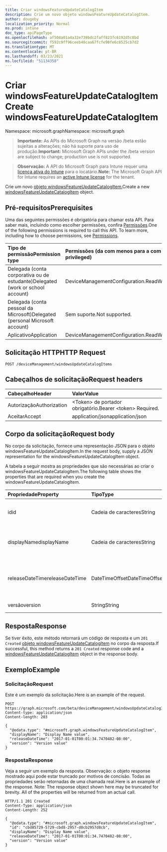 ```yaml
---
title: Criar windowsFeatureUpdateCatalogItem
description: Crie um novo objeto windowsFeatureUpdateCatalogItem.
author: dougeby
localization_priority: Normal
ms.prod: intune
doc_type: apiPageType
ms.openlocfilehash: af504a01a4a32e739bdc2faff823fc6192d5c8bd
ms.sourcegitcommit: f592c9ff96ceeb40caa67fcfe90fe6c8525cb7d2
ms.translationtype: MT
ms.contentlocale: pt-BR
ms.lasthandoff: 03/23/2021
ms.locfileid: "51134358"
---
```

# <a name="create-windowsfeatureupdatecatalogitem"></a><span data-ttu-id="eeae9-103">Criar windowsFeatureUpdateCatalogItem</span><span class="sxs-lookup"><span data-stu-id="eeae9-103">Create windowsFeatureUpdateCatalogItem</span></span>

<span data-ttu-id="eeae9-104">Namespace: microsoft.graph</span><span class="sxs-lookup"><span data-stu-id="eeae9-104">Namespace: microsoft.graph</span></span>

> <span data-ttu-id="eeae9-105">**Importante:** As APIs do Microsoft Graph na versão /beta estão sujeitas a alterações; não há suporte para uso de produção.</span><span class="sxs-lookup"><span data-stu-id="eeae9-105">**Important:** Microsoft Graph APIs under the /beta version are subject to change; production use is not supported.</span></span>

> <span data-ttu-id="eeae9-106">**Observação:** A API do Microsoft Graph para Intune requer uma [licença ativa do Intune](https://go.microsoft.com/fwlink/?linkid=839381) para o locatário.</span><span class="sxs-lookup"><span data-stu-id="eeae9-106">**Note:** The Microsoft Graph API for Intune requires an [active Intune license](https://go.microsoft.com/fwlink/?linkid=839381) for the tenant.</span></span>

<span data-ttu-id="eeae9-107">Crie um novo [objeto windowsFeatureUpdateCatalogItem.](../resources/intune-softwareupdate-windowsfeatureupdatecatalogitem.md)</span><span class="sxs-lookup"><span data-stu-id="eeae9-107">Create a new [windowsFeatureUpdateCatalogItem](../resources/intune-softwareupdate-windowsfeatureupdatecatalogitem.md) object.</span></span>

## <a name="prerequisites"></a><span data-ttu-id="eeae9-108">Pré-requisitos</span><span class="sxs-lookup"><span data-stu-id="eeae9-108">Prerequisites</span></span>
<span data-ttu-id="eeae9-p101">Uma das seguintes permissões é obrigatória para chamar esta API. Para saber mais, incluindo como escolher permissões, confira [Permissões](/graph/permissions-reference).</span><span class="sxs-lookup"><span data-stu-id="eeae9-p101">One of the following permissions is required to call this API. To learn more, including how to choose permissions, see [Permissions](/graph/permissions-reference).</span></span>

|<span data-ttu-id="eeae9-111">Tipo de permissão</span><span class="sxs-lookup"><span data-stu-id="eeae9-111">Permission type</span></span>|<span data-ttu-id="eeae9-112">Permissões (da com menos para a com mais privilégios)</span><span class="sxs-lookup"><span data-stu-id="eeae9-112">Permissions (from least to most privileged)</span></span>|
|:---|:---|
|<span data-ttu-id="eeae9-113">Delegada (conta corporativa ou de estudante)</span><span class="sxs-lookup"><span data-stu-id="eeae9-113">Delegated (work or school account)</span></span>|<span data-ttu-id="eeae9-114">DeviceManagementConfiguration.ReadWrite.All</span><span class="sxs-lookup"><span data-stu-id="eeae9-114">DeviceManagementConfiguration.ReadWrite.All</span></span>|
|<span data-ttu-id="eeae9-115">Delegada (conta pessoal da Microsoft)</span><span class="sxs-lookup"><span data-stu-id="eeae9-115">Delegated (personal Microsoft account)</span></span>|<span data-ttu-id="eeae9-116">Sem suporte.</span><span class="sxs-lookup"><span data-stu-id="eeae9-116">Not supported.</span></span>|
|<span data-ttu-id="eeae9-117">Aplicativo</span><span class="sxs-lookup"><span data-stu-id="eeae9-117">Application</span></span>|<span data-ttu-id="eeae9-118">DeviceManagementConfiguration.ReadWrite.All</span><span class="sxs-lookup"><span data-stu-id="eeae9-118">DeviceManagementConfiguration.ReadWrite.All</span></span>|

## <a name="http-request"></a><span data-ttu-id="eeae9-119">Solicitação HTTP</span><span class="sxs-lookup"><span data-stu-id="eeae9-119">HTTP Request</span></span>
<!-- {
  "blockType": "ignored"
}
-->
``` http
POST /deviceManagement/windowsUpdateCatalogItems
```

## <a name="request-headers"></a><span data-ttu-id="eeae9-120">Cabeçalhos de solicitação</span><span class="sxs-lookup"><span data-stu-id="eeae9-120">Request headers</span></span>
|<span data-ttu-id="eeae9-121">Cabeçalho</span><span class="sxs-lookup"><span data-stu-id="eeae9-121">Header</span></span>|<span data-ttu-id="eeae9-122">Valor</span><span class="sxs-lookup"><span data-stu-id="eeae9-122">Value</span></span>|
|:---|:---|
|<span data-ttu-id="eeae9-123">Autorização</span><span class="sxs-lookup"><span data-stu-id="eeae9-123">Authorization</span></span>|<span data-ttu-id="eeae9-124">&lt;Token&gt; de portador obrigatório.</span><span class="sxs-lookup"><span data-stu-id="eeae9-124">Bearer &lt;token&gt; Required.</span></span>|
|<span data-ttu-id="eeae9-125">Aceitar</span><span class="sxs-lookup"><span data-stu-id="eeae9-125">Accept</span></span>|<span data-ttu-id="eeae9-126">application/json</span><span class="sxs-lookup"><span data-stu-id="eeae9-126">application/json</span></span>|

## <a name="request-body"></a><span data-ttu-id="eeae9-127">Corpo da solicitação</span><span class="sxs-lookup"><span data-stu-id="eeae9-127">Request body</span></span>
<span data-ttu-id="eeae9-128">No corpo da solicitação, fornece uma representação JSON para o objeto windowsFeatureUpdateCatalogItem.</span><span class="sxs-lookup"><span data-stu-id="eeae9-128">In the request body, supply a JSON representation for the windowsFeatureUpdateCatalogItem object.</span></span>

<span data-ttu-id="eeae9-129">A tabela a seguir mostra as propriedades que são necessárias ao criar o windowsFeatureUpdateCatalogItem.</span><span class="sxs-lookup"><span data-stu-id="eeae9-129">The following table shows the properties that are required when you create the windowsFeatureUpdateCatalogItem.</span></span>

|<span data-ttu-id="eeae9-130">Propriedade</span><span class="sxs-lookup"><span data-stu-id="eeae9-130">Property</span></span>|<span data-ttu-id="eeae9-131">Tipo</span><span class="sxs-lookup"><span data-stu-id="eeae9-131">Type</span></span>|<span data-ttu-id="eeae9-132">Descrição</span><span class="sxs-lookup"><span data-stu-id="eeae9-132">Description</span></span>|
|:---|:---|:---|
|<span data-ttu-id="eeae9-133">id</span><span class="sxs-lookup"><span data-stu-id="eeae9-133">id</span></span>|<span data-ttu-id="eeae9-134">Cadeia de caracteres</span><span class="sxs-lookup"><span data-stu-id="eeae9-134">String</span></span>|<span data-ttu-id="eeae9-135">A ID do item de catálogo. Herdado [do windowsUpdateCatalogItem](../resources/intune-softwareupdate-windowsupdatecatalogitem.md)</span><span class="sxs-lookup"><span data-stu-id="eeae9-135">The catalog item id. Inherited from [windowsUpdateCatalogItem](../resources/intune-softwareupdate-windowsupdatecatalogitem.md)</span></span>|
|<span data-ttu-id="eeae9-136">displayName</span><span class="sxs-lookup"><span data-stu-id="eeae9-136">displayName</span></span>|<span data-ttu-id="eeae9-137">Cadeia de caracteres</span><span class="sxs-lookup"><span data-stu-id="eeae9-137">String</span></span>|<span data-ttu-id="eeae9-138">O nome de exibição do item de catálogo.</span><span class="sxs-lookup"><span data-stu-id="eeae9-138">The display name for the catalog item.</span></span> <span data-ttu-id="eeae9-139">Herdado [do windowsUpdateCatalogItem](../resources/intune-softwareupdate-windowsupdatecatalogitem.md)</span><span class="sxs-lookup"><span data-stu-id="eeae9-139">Inherited from [windowsUpdateCatalogItem](../resources/intune-softwareupdate-windowsupdatecatalogitem.md)</span></span>|
|<span data-ttu-id="eeae9-140">releaseDateTime</span><span class="sxs-lookup"><span data-stu-id="eeae9-140">releaseDateTime</span></span>|<span data-ttu-id="eeae9-141">DateTimeOffset</span><span class="sxs-lookup"><span data-stu-id="eeae9-141">DateTimeOffset</span></span>|<span data-ttu-id="eeae9-142">A data em que o item de catálogo foi lançado Herdado de [windowsUpdateCatalogItem](../resources/intune-softwareupdate-windowsupdatecatalogitem.md)</span><span class="sxs-lookup"><span data-stu-id="eeae9-142">The date the catalog item was released Inherited from [windowsUpdateCatalogItem](../resources/intune-softwareupdate-windowsupdatecatalogitem.md)</span></span>|
|<span data-ttu-id="eeae9-143">versão</span><span class="sxs-lookup"><span data-stu-id="eeae9-143">version</span></span>|<span data-ttu-id="eeae9-144">String</span><span class="sxs-lookup"><span data-stu-id="eeae9-144">String</span></span>|<span data-ttu-id="eeae9-145">A versão de atualização de recursos</span><span class="sxs-lookup"><span data-stu-id="eeae9-145">The feature update version</span></span>|



## <a name="response"></a><span data-ttu-id="eeae9-146">Resposta</span><span class="sxs-lookup"><span data-stu-id="eeae9-146">Response</span></span>
<span data-ttu-id="eeae9-147">Se tiver êxito, este método retornará um código de resposta e um `201 Created` [objeto windowsFeatureUpdateCatalogItem](../resources/intune-softwareupdate-windowsfeatureupdatecatalogitem.md) no corpo da resposta.</span><span class="sxs-lookup"><span data-stu-id="eeae9-147">If successful, this method returns a `201 Created` response code and a [windowsFeatureUpdateCatalogItem](../resources/intune-softwareupdate-windowsfeatureupdatecatalogitem.md) object in the response body.</span></span>

## <a name="example"></a><span data-ttu-id="eeae9-148">Exemplo</span><span class="sxs-lookup"><span data-stu-id="eeae9-148">Example</span></span>

### <a name="request"></a><span data-ttu-id="eeae9-149">Solicitação</span><span class="sxs-lookup"><span data-stu-id="eeae9-149">Request</span></span>
<span data-ttu-id="eeae9-150">Este é um exemplo da solicitação.</span><span class="sxs-lookup"><span data-stu-id="eeae9-150">Here is an example of the request.</span></span>
``` http
POST https://graph.microsoft.com/beta/deviceManagement/windowsUpdateCatalogItems
Content-type: application/json
Content-length: 203

{
  "@odata.type": "#microsoft.graph.windowsFeatureUpdateCatalogItem",
  "displayName": "Display Name value",
  "releaseDateTime": "2017-01-01T00:01:34.7470482-08:00",
  "version": "Version value"
}
```

### <a name="response"></a><span data-ttu-id="eeae9-151">Resposta</span><span class="sxs-lookup"><span data-stu-id="eeae9-151">Response</span></span>
<span data-ttu-id="eeae9-p103">Veja a seguir um exemplo da resposta. Observação: o objeto response mostrado aqui pode estar truncado por motivos de concisão. Todas as propriedades serão retornadas de uma chamada real.</span><span class="sxs-lookup"><span data-stu-id="eeae9-p103">Here is an example of the response. Note: The response object shown here may be truncated for brevity. All of the properties will be returned from an actual call.</span></span>
``` http
HTTP/1.1 201 Created
Content-Type: application/json
Content-Length: 252

{
  "@odata.type": "#microsoft.graph.windowsFeatureUpdateCatalogItem",
  "id": "cbd85729-5729-cbd8-2957-d8cb2957d8cb",
  "displayName": "Display Name value",
  "releaseDateTime": "2017-01-01T00:01:34.7470482-08:00",
  "version": "Version value"
}
```




